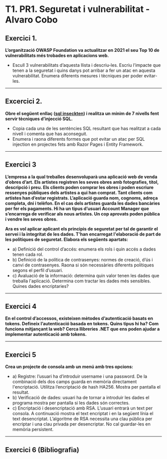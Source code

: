 # T1. PR1. Seguretat i vulnerabilitat - Alvaro Cobo

## Exercici 1.
**L’organització OWASP Foundation va actualitzar en 2021 el seu Top 10 de vulnerabilitats més trobades en aplicacions web.**
- Escull 3 vulnerabilitats d’aquesta llista i descriu-les. Escriu l’impacte que tenen a la seguretat i quins danys pot 
arribar a fer un atac en aquesta vulnerabilitat. Enumera diferents mesures i tècniques per poder evitar-les.

***

## Excercici 2.
**Obre el següent enllaç ([sql inseckten](https://www.sql-insekten.de/)) i realitza un mínim de 7 nivells fent servir tècniques d’injecció SQL.**
- Copia cada una de les sentències SQL resultant que has realitzat a cada nivell i comenta que has aconseguit.
- Enumera i raona diferents formes que pot evitar un atac per SQL injection en projectes fets amb Razor Pages i Entity Framework. 

***

## Exercici 3
**L’empresa a la qual treballes desenvoluparà una aplicació web de venda d’obres d’art. Els artistes registren les seves obres amb fotografies, 
títol, descripció i preu.  Els clients poden comprar les obres i poden escriure ressenyes públiques dels artistes a qui han comprat. Tant 
clients com artistes han d’estar registrats. L’aplicació guarda nom, cognoms, adreça completa, dni i telèfon. En el cas dels artistes guarda 
les dades bancàries per fer els pagaments. Hi ha un tipus d’usuari Account Manager que s’encarrega de verificar als nous artistes. Un cop aprovats 
poden pública i vendre les seves obres.**

**Ara es vol aplicar aplicant els principis  de seguretat per tal de garantir el servei i la integritat de les dades. T’han encarregat l'elaboració 
de part de les polítiques de seguretat. Elabora els següents apartats:**
- a) Definició del control d’accés: enumera els rols  i quin accés a dades tenen cada rol.
- b) Definició de la política de contrasenyes: normes de creació, d’ús i canvi de contrasenyes. Raona si són necessàries diferents polítiques segons el perfil d’usuari.
- c) Avaluació de la informació: determina quin valor tenen les dades que treballa l'aplicació. Determina com tractar les dades més sensibles. Quines dades encriptaries?
***

## Exercici 4
**En el control d’accessos, existeixen mètodes d’autenticació basats en tokens. Defineix l’autenticació basada en tokens. Quins tipus hi ha? Com 
funciona mitjançant la web? Cerca llibreries .NET que ens poden ajudar a implementar autenticació amb tokens.**

***

## Exercici 5
**Crea un projecte de consola amb un menú amb tres opcions:** 
- a) Registre: l’usuari ha d’introduir username i una password. De la combinació dels dos camps guarda en memòria directament l'encriptació. Utilitza 
l’encriptació de hash HA256. Mostra per pantalla el resultat.
- b) Verificació de dades: usuari ha de tornar a introduir les dades el programa mostra per pantalla si les dades són correctes.
- c) Encriptació i desencriptació amb RSA. L’usuari entrarà un text per consola. A continuació mostra el text encriptat i en la següent línia el text 
desencriptat. L’algoritme de RSA necessita una clau pública per encriptar i una clau privada per desencriptar. No cal guardar-les en memòria persistent.

***

## Exercici 6 (Bibliografia)